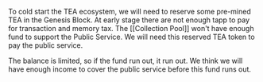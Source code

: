 To cold start the TEA ecosystem, we will need to reserve some pre-mined TEA in the Genesis Block. At early stage there are not enough tapp to pay for transaction and memory tax. The [[Collection Pool]] won't have enough fund to support the Public Service. We will need this reserved TEA token to pay the public service.

The balance is limited, so if the fund run out, it run out. We think we will have enough income to cover the public service before this fund runs out.
